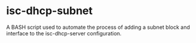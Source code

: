 # isc-dhcp-subnet

A BASH script used to automate the process of adding a subnet block and interface
to the isc-dhcp-server configuration.
